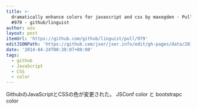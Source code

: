 ```yaml
---
title: >-
  dramatically enhance colors for javascript and css by maxogden · Pull Request
  #979 · github/linguist
author: azu
layout: post
itemUrl: 'https://github.com/github/linguist/pull/979'
editJSONPath: 'https://github.com/jser/jser.info/edit/gh-pages/data/2014/04/index.json'
date: '2014-04-24T00:30:07+00:00'
tags:
  - github
  - JavaScript
  - CSS
  - color
---
```

GithubのJavaScriptとCSSの色が変更された。
JSConf color と bootstrapc color
